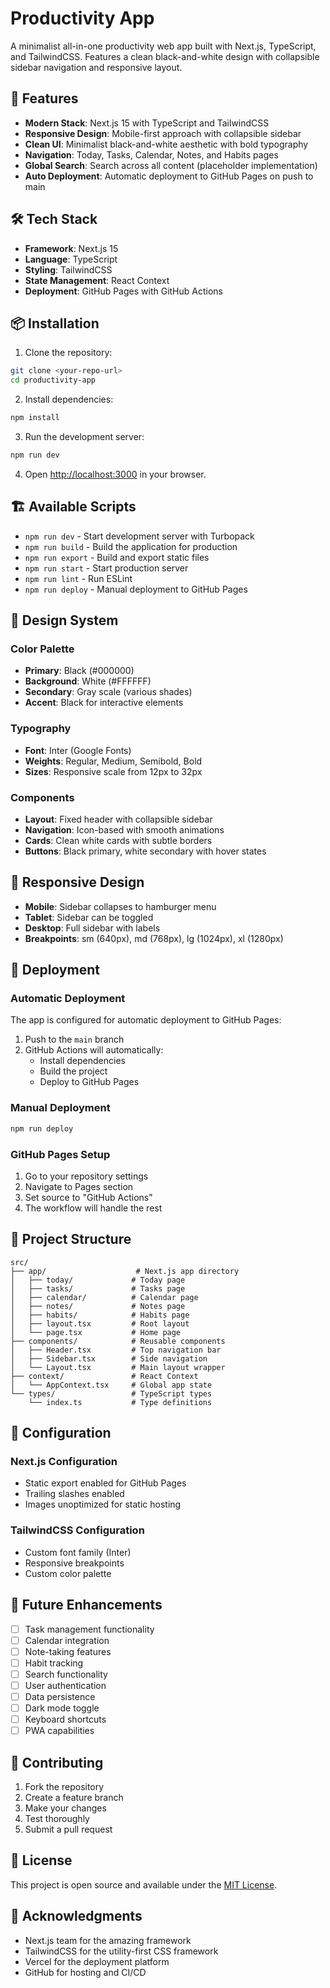 # Productivity App

A minimalist all-in-one productivity web app built with Next.js, TypeScript, and TailwindCSS. Features a clean black-and-white design with collapsible sidebar navigation and responsive layout.

## 🚀 Features

- **Modern Stack**: Next.js 15 with TypeScript and TailwindCSS
- **Responsive Design**: Mobile-first approach with collapsible sidebar
- **Clean UI**: Minimalist black-and-white aesthetic with bold typography
- **Navigation**: Today, Tasks, Calendar, Notes, and Habits pages
- **Global Search**: Search across all content (placeholder implementation)
- **Auto Deployment**: Automatic deployment to GitHub Pages on push to main

## 🛠️ Tech Stack

- **Framework**: Next.js 15
- **Language**: TypeScript
- **Styling**: TailwindCSS
- **State Management**: React Context
- **Deployment**: GitHub Pages with GitHub Actions

## 📦 Installation

1. Clone the repository:
```bash
git clone <your-repo-url>
cd productivity-app
```

2. Install dependencies:
```bash
npm install
```

3. Run the development server:
```bash
npm run dev
```

4. Open [http://localhost:3000](http://localhost:3000) in your browser.

## 🏗️ Available Scripts

- `npm run dev` - Start development server with Turbopack
- `npm run build` - Build the application for production
- `npm run export` - Build and export static files
- `npm run start` - Start production server
- `npm run lint` - Run ESLint
- `npm run deploy` - Manual deployment to GitHub Pages

## 🎨 Design System

### Color Palette
- **Primary**: Black (#000000)
- **Background**: White (#FFFFFF)
- **Secondary**: Gray scale (various shades)
- **Accent**: Black for interactive elements

### Typography
- **Font**: Inter (Google Fonts)
- **Weights**: Regular, Medium, Semibold, Bold
- **Sizes**: Responsive scale from 12px to 32px

### Components
- **Layout**: Fixed header with collapsible sidebar
- **Navigation**: Icon-based with smooth animations
- **Cards**: Clean white cards with subtle borders
- **Buttons**: Black primary, white secondary with hover states

## 📱 Responsive Design

- **Mobile**: Sidebar collapses to hamburger menu
- **Tablet**: Sidebar can be toggled
- **Desktop**: Full sidebar with labels
- **Breakpoints**: sm (640px), md (768px), lg (1024px), xl (1280px)

## 🚀 Deployment

### Automatic Deployment
The app is configured for automatic deployment to GitHub Pages:

1. Push to the `main` branch
2. GitHub Actions will automatically:
   - Install dependencies
   - Build the project
   - Deploy to GitHub Pages

### Manual Deployment
```bash
npm run deploy
```

### GitHub Pages Setup
1. Go to your repository settings
2. Navigate to Pages section
3. Set source to "GitHub Actions"
4. The workflow will handle the rest

## 📁 Project Structure

```
src/
├── app/                    # Next.js app directory
│   ├── today/             # Today page
│   ├── tasks/             # Tasks page
│   ├── calendar/          # Calendar page
│   ├── notes/             # Notes page
│   ├── habits/            # Habits page
│   ├── layout.tsx         # Root layout
│   └── page.tsx           # Home page
├── components/            # Reusable components
│   ├── Header.tsx         # Top navigation bar
│   ├── Sidebar.tsx        # Side navigation
│   └── Layout.tsx         # Main layout wrapper
├── context/               # React Context
│   └── AppContext.tsx     # Global app state
└── types/                 # TypeScript types
    └── index.ts           # Type definitions
```

## 🔧 Configuration

### Next.js Configuration
- Static export enabled for GitHub Pages
- Trailing slashes enabled
- Images unoptimized for static hosting

### TailwindCSS Configuration
- Custom font family (Inter)
- Responsive breakpoints
- Custom color palette

## 🎯 Future Enhancements

- [ ] Task management functionality
- [ ] Calendar integration
- [ ] Note-taking features
- [ ] Habit tracking
- [ ] Search functionality
- [ ] User authentication
- [ ] Data persistence
- [ ] Dark mode toggle
- [ ] Keyboard shortcuts
- [ ] PWA capabilities

## 🤝 Contributing

1. Fork the repository
2. Create a feature branch
3. Make your changes
4. Test thoroughly
5. Submit a pull request

## 📄 License

This project is open source and available under the [MIT License](LICENSE).

## 🙏 Acknowledgments

- Next.js team for the amazing framework
- TailwindCSS for the utility-first CSS framework
- Vercel for the deployment platform
- GitHub for hosting and CI/CD